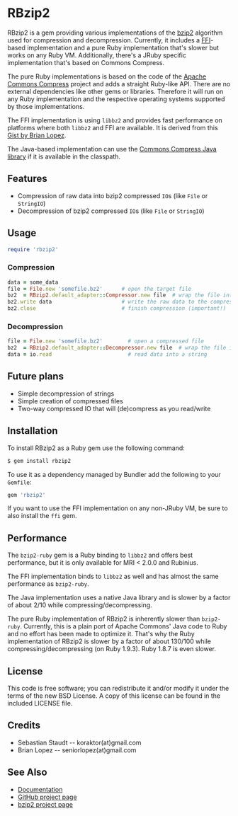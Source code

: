 RBzip2
======

RBzip2 is a gem providing various implementations of the [bzip2][bzip2]
algorithm used for compression and decompression. Currently, it includes a
[FFI][ffi]-based implementation and a pure Ruby implementation that's slower
but works on any Ruby VM. Additionally, there's a JRuby specific implementation
that's based on Commons Compress.

The pure Ruby implementations is based on the code of the
[Apache Commons Compress][commons] project and adds a straight Ruby-like API.
There are no external dependencies like other gems or libraries. Therefore it
will run on any Ruby implementation and the respective operating systems
supported by those implementations.

The FFI implementation is using `libbz2` and provides fast performance on
platforms where both `libbz2` and FFI are available. It is derived from this
[Gist by Brian Lopez][gist].

The Java-based implementation can use the
[Commons Compress Java library][commons] if it is available in the classpath.

## Features

 * Compression of raw data into bzip2 compressed `IO`s (like `File` or
   `StringIO`)
 * Decompression of bzip2 compressed `IO`s (like `File` or `StringIO`)

## Usage

```ruby
require 'rbzip2'
```

### Compression

```ruby
data = some_data
file = File.new 'somefile.bz2'      # open the target file
bz2  = RBzip2.default_adapter::Compressor.new file  # wrap the file into the compressor
bz2.write data                      # write the raw data to the compressor
bz2.close                           # finish compression (important!)
```

### Decompression

```ruby
file = File.new 'somefile.bz2'        # open a compressed file
bz2  = RBzip2.default_adapter::Decompressor.new file  # wrap the file into the decompressor
data = io.read                        # read data into a string
```

## Future plans

 * Simple decompression of strings
 * Simple creation of compressed files
 * Two-way compressed IO that will (de)compress as you read/write

## Installation

To install RBzip2 as a Ruby gem use the following command:

```sh
$ gem install rbzip2
```

To use it as a dependency managed by Bundler add the following to your
`Gemfile`:

```ruby
gem 'rbzip2'
```

If you want to use the FFI implementation on any non-JRuby VM, be sure to also
install the `ffi` gem.

## Performance

The `bzip2-ruby` gem is a Ruby binding to `libbz2` and offers best performance,
but it is only available for MRI < 2.0.0 and Rubinius.

The FFI implementation binds to `libbz2` as well and has almost the same
performance as `bzip2-ruby`.

The Java implementation uses a native Java library and is slower by a factor of
about 2/10 while compressing/decompressing.

The pure Ruby implementation of RBzip2 is inherently slower than `bzip2-ruby`.
Currently, this is a plain port of Apache Commons' Java code to Ruby and no
effort has been made to optimize it. That's why the Ruby implementation of
RBzip2 is slower by a factor of about 130/100 while compressing/decompressing
(on Ruby 1.9.3). Ruby 1.8.7 is even slower.

## License

This code is free software; you can redistribute it and/or modify it under the
terms of the new BSD License. A copy of this license can be found in the
included LICENSE file.

## Credits

* Sebastian Staudt -- koraktor(at)gmail.com
* Brian Lopez -- seniorlopez(at)gmail.com

## See Also

* [Documentation](http://rubydoc.info/gems/rbzip2)
* [GitHub project page](https://github.com/koraktor/rbzip2)
* [bzip2 project page][bzip2]

 [bzip2]:   http://bzip.org
 [commons]: http://commons.apache.org/compress
 [ffi]:     https://github.com/ffi/ffi/wiki
 [gist]:    https://gist.github.com/brianmario/5833373
